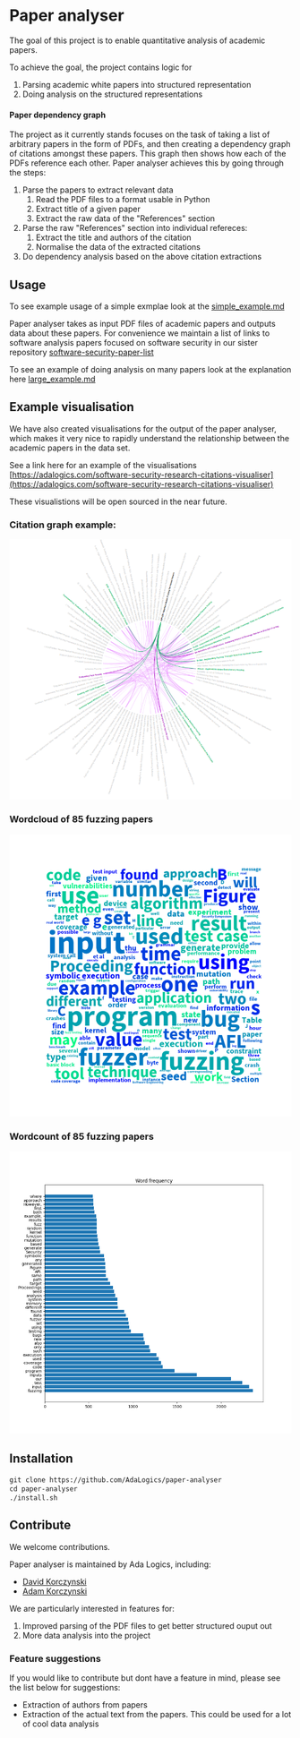 # Paper analyser
The goal of this project is to enable quantitative analysis of 
academic papers. 

To achieve the goal, the project contains logic for

1. Parsing academic white papers into structured representation
1. Doing analysis on the structured representations

#### Paper dependency graph
The project as it currently stands focuses on the task of taking 
a list of arbitrary papers in the form of PDFs, and then creating
a dependency graph of citations amongst these papers. This graph
then shows how each of the PDFs reference each other. Paper analyser
achieves this by going through the steps:

1. Parse the papers to extract relevant data
   1. Read the PDF files to a format usable in Python
   1. Extract title of a given paper
   1. Extract the raw data of the "References" section
1. Parse the raw "References" section into individual refereces:
   1. Extract the title and authors of the citation
   1. Normalise the data of the extracted citations
1. Do dependency analysis based on the above citation extractions


## Usage 
To see example usage of a simple exmplae look at the [simple_example.md](/docs/simple_example.md)

Paper analyser takes as input PDF files of academic papers and outputs data about these papers. 
For convenience we maintain a list of links to software analysis papers
focused on software security in our sister repository [software-security-paper-list](https://github.com/AdaLogics/software-security-paper-list)

To see an example of doing analysis on many papers look at the explanation here [large_example.md](/docs/larger_example.md)

## Example visualisation

We have also created visualisations for the output of the paper 
analyser, which makes it very nice to rapidly understand the 
relationship between the academic papers in the data set. 

See a link here for an example of the visualisations
[https://adalogics.com/software-security-research-citations-visualiser](https://adalogics.com/software-security-research-citations-visualiser)

These visualistions will be open sourced in the near future.


### Citation graph example:

![Alt txt](/example-images/paper-citation-graph.png)


### Wordcloud of 85 fuzzing papers
![Alt txt](/example-images/fuzz-wordcloud.png)

### Wordcount of 85 fuzzing papers
![Alt txt](/example-images/fuzz-barplot.png)

## Installation
```
git clone https://github.com/AdaLogics/paper-analyser
cd paper-analyser
./install.sh
```

## Contribute
We welcome contributions. 

Paper analyser is maintained by Ada Logics, including: 
* [David Korczynski](https://twitter.com/Davkorcz)  
* [Adam Korczynski](https://twitter.com/AdamKorcz4)

We are particularly interested in features for:
1. Improved parsing of the PDF files to get better structured ouput out
1. More data analysis into the project


### Feature suggestions
If you would like to contribute but dont have a feature in mind, please see the list below for suggestions:

* Extraction of authors from papers
* Extraction of the actual text from the papers. This could be used for a lot of cool data analysis
